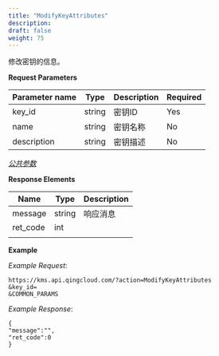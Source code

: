 ```yaml
---
title: "ModifyKeyAttributes"
description: 
draft: false
weight: 75
---
```


修改密钥的信息。

**Request Parameters**

| Parameter name | Type | Description | Required |
| --- | --- | --- | --- |
| key_id         | string | 密钥ID      | Yes      |
| name           | string | 密钥名称    | No       |
| description    | string | 密钥描述    | No       |

[_公共参数_](../../../parameters/)

**Response Elements**

| Name | Type | Description |
| --- | --- | --- |
| message  | string | 响应消息    |
| ret_code | int    |             |
|          |        |             |

**Example**

_Example Request_:

```
https://kms.api.qingcloud.com/?action=ModifyKeyAttributes
&key_id=
&COMMON_PARAMS
```

_Example Response_:

```
{
"message":"",
"ret_code":0
}
```
